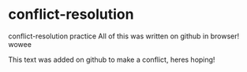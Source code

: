 # conflict-resolution
conflict-resolution practice
All of this was written on github in browser! wowee

This text was added on github to make a conflict, heres hoping!
